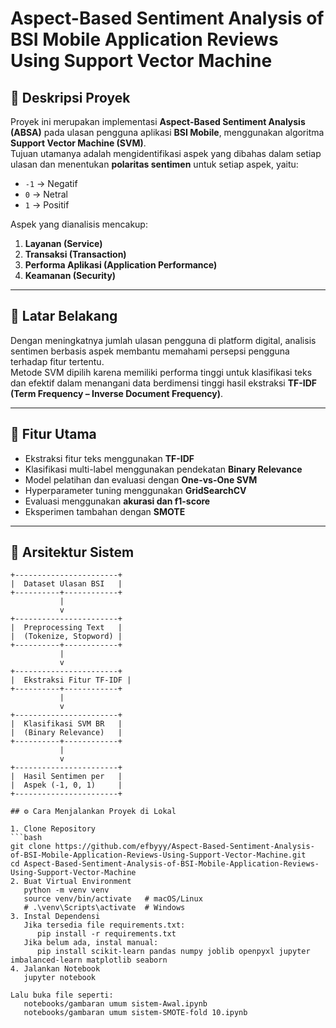 # Aspect-Based Sentiment Analysis of BSI Mobile Application Reviews Using Support Vector Machine

## 📘 Deskripsi Proyek

Proyek ini merupakan implementasi **Aspect-Based Sentiment Analysis (ABSA)** pada ulasan pengguna aplikasi **BSI Mobile**, menggunakan algoritma **Support Vector Machine (SVM)**.  
Tujuan utamanya adalah mengidentifikasi aspek yang dibahas dalam setiap ulasan dan menentukan **polaritas sentimen** untuk setiap aspek, yaitu:

- `-1` → Negatif
- `0` → Netral
- `1` → Positif

Aspek yang dianalisis mencakup:

1. **Layanan (Service)**
2. **Transaksi (Transaction)**
3. **Performa Aplikasi (Application Performance)**
4. **Keamanan (Security)**

---

## 🧩 Latar Belakang

Dengan meningkatnya jumlah ulasan pengguna di platform digital, analisis sentimen berbasis aspek membantu memahami persepsi pengguna terhadap fitur tertentu.  
Metode SVM dipilih karena memiliki performa tinggi untuk klasifikasi teks dan efektif dalam menangani data berdimensi tinggi hasil ekstraksi **TF-IDF (Term Frequency – Inverse Document Frequency)**.

---

## 🚀 Fitur Utama

- Ekstraksi fitur teks menggunakan **TF-IDF**
- Klasifikasi multi-label menggunakan pendekatan **Binary Relevance**
- Model pelatihan dan evaluasi dengan **One-vs-One SVM**
- Hyperparameter tuning menggunakan **GridSearchCV**
- Evaluasi menggunakan **akurasi dan f1-score**
- Eksperimen tambahan dengan **SMOTE**

---

## 🧠 Arsitektur Sistem

````text
+-----------------------+
|  Dataset Ulasan BSI   |
+----------+------------+
           |
           v
+-----------------------+
|  Preprocessing Text   |
|  (Tokenize, Stopword) |
+----------+------------+
           |
           v
+-----------------------+
|  Ekstraksi Fitur TF-IDF |
+----------+------------+
           |
           v
+-----------------------+
|  Klasifikasi SVM BR   |
|  (Binary Relevance)   |
+----------+------------+
           |
           v
+-----------------------+
|  Hasil Sentimen per   |
|  Aspek (-1, 0, 1)     |
+-----------------------+

## ⚙️ Cara Menjalankan Proyek di Lokal

1. Clone Repository
```bash
git clone https://github.com/efbyyy/Aspect-Based-Sentiment-Analysis-of-BSI-Mobile-Application-Reviews-Using-Support-Vector-Machine.git
cd Aspect-Based-Sentiment-Analysis-of-BSI-Mobile-Application-Reviews-Using-Support-Vector-Machine
2. Buat Virtual Environment
   python -m venv venv
   source venv/bin/activate   # macOS/Linux
   # .\venv\Scripts\activate  # Windows
3. Instal Dependensi
   Jika tersedia file requirements.txt:
      pip install -r requirements.txt
   Jika belum ada, instal manual:
      pip install scikit-learn pandas numpy joblib openpyxl jupyter imbalanced-learn matplotlib seaborn
4. Jalankan Notebook
   jupyter notebook

Lalu buka file seperti:
   notebooks/gambaran umum sistem-Awal.ipynb
   notebooks/gambaran umum sistem-SMOTE-fold 10.ipynb
````
